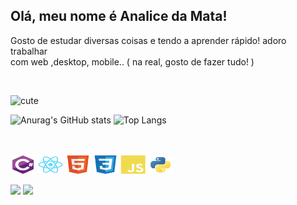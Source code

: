 <h2>Olá, meu nome é Analice da Mata!</h2>

  <p>Gosto de estudar diversas coisas e tendo a aprender rápido! adoro trabalhar<br> com web ,desktop, mobile.. ( na real, gosto de fazer tudo! )</p>    

  <br>
  
  ![cute](https://github.com/Aninha8925/Aninha8925/assets/142676052/58299ba2-cd7c-4838-855b-4ac2f62734f0)




![Anurag's GitHub stats](https://github-readme-stats.vercel.app/api?username=Aninha8925&show_icons=true&theme=tokyonight&locale=pt-br&langs_count=20) ![Top Langs](https://github-readme-stats.vercel.app/api/top-langs/?username=Aninha8925&layout=compact&theme=tokyonight&locale=pt-br&langs_count=20&card_width=467&card_height=180em)


  <br>
  
<div style="display: inline_block"><br>
  <img align="center" alt="Ana-Csharp" height="30" width="40" src="https://raw.githubusercontent.com/devicons/devicon/master/icons/csharp/csharp-original.svg">
  <img align="center" alt="Ana-React" height="30" width="40" src="https://raw.githubusercontent.com/devicons/devicon/master/icons/react/react-original.svg">
  <img align="center" alt="Ana-HTML" height="30" width="40" src="https://raw.githubusercontent.com/devicons/devicon/master/icons/html5/html5-original.svg">
  <img align="center" alt="Ana-CSS" height="30" width="40" src="https://raw.githubusercontent.com/devicons/devicon/master/icons/css3/css3-original.svg">
  <img align="center" alt="Ana-Js" height="30" width="40" src="https://raw.githubusercontent.com/devicons/devicon/master/icons/javascript/javascript-plain.svg">
  <img align="center" alt="Ana-Python" height="30" width="40" src="https://raw.githubusercontent.com/devicons/devicon/master/icons/python/python-original.svg">    

 


 
</div>

<br>
<a href="https://www.instagram.com/_aninhatdm_/" target="_blank"><img src="https://img.shields.io/badge/-Instagram-%23E4405F?style=for-the-badge&logo=instagram&logoColor=white" target="_blank"></a>
<a href="https://www.linkedin.com/in/analice-da-mata-9a4749285/" target="_blank"><img src="https://img.shields.io/badge/-LinkedIn-%230077B5?style=for-the-badge&logo=linkedin&logoColor=white" target="_blank"></a> 
